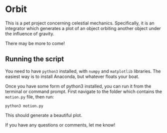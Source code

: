 # Orbit

This is a pet project concerning celestial mechanics. Specifically, it is an integrator which generates a plot of an object orbiting another object under the influence of gravity.

There may be more to come!

## Running the script
You need to have `python3` installed, with `numpy` and `matplotlib` libraries. The easiest way is to install Anaconda, but whatever floats your boat.

Once you have some form of python3 installed, you can run it from the terminal or command prompt. First navigate to the folder which contains the `motion.py` file, then run:

```
python3 motion.py
```

This should generate a beautiful plot.


If you have any questions or comments, let me know!
